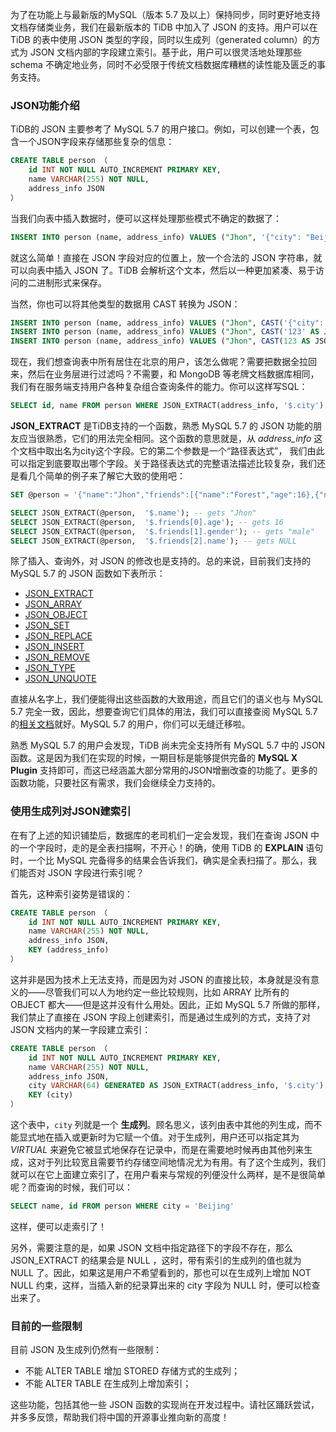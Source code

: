 为了在功能上与最新版的MySQL（版本 5.7 及以上）保持同步，同时更好地支持文档存储类业务，我们在最新版本的 TiDB 中加入了 JSON 的支持。用户可以在 TiDB 的表中使用 JSON 类型的字段，同时以生成列（generated column）的方式为 JSON 文档内部的字段建立索引。基于此，用户可以很灵活地处理那些 schema 不确定地业务，同时不必受限于传统文档数据库糟糕的读性能及匮乏的事务支持。

### JSON功能介绍
TiDB的 JSON 主要参考了 MySQL 5.7 的用户接口。例如，可以创建一个表，包含一个JSON字段来存储那些复杂的信息：
```sql
CREATE TABLE person （
    id INT NOT NULL AUTO_INCREMENT PRIMARY KEY,
    name VARCHAR(255) NOT NULL,
    address_info JSON
）
```
当我们向表中插入数据时，便可以这样处理那些模式不确定的数据了：
```sql
INSERT INTO person (name, address_info) VALUES ("Jhon", '{"city": "Beijing"}');
```
就这么简单！直接在 JSON 字段对应的位置上，放一个合法的 JSON 字符串，就可以向表中插入 JSON 了。TiDB 会解析这个文本，然后以一种更加紧凑、易于访问的二进制形式来保存。

当然，你也可以将其他类型的数据用 CAST 转换为 JSON：
```sql
INSERT INTO person (name, address_info) VALUES ("Jhon", CAST('{"city": "Beijing"}' AS JSON));
INSERT INTO person (name, address_info) VALUES ("Jhon", CAST('123' AS JSON));
INSERT INTO person (name, address_info) VALUES ("Jhon", CAST(123 AS JSON));
```

现在，我们想查询表中所有居住在北京的用户，该怎么做呢？需要把数据全拉回来，然后在业务层进行过滤吗？不需要，和 MongoDB 等老牌文档数据库相同，我们有在服务端支持用户各种复杂组合查询条件的能力。你可以这样写SQL：
```sql
SELECT id, name FROM person WHERE JSON_EXTRACT(address_info, '$.city') = 'Beijing');
```
**JSON_EXTRACT** 是TiDB支持的一个函数，熟悉 MySQL 5.7 的 JSON 功能的朋友应当很熟悉，它们的用法完全相同。这个函数的意思就是，从 *address_info* 这个文档中取出名为city这个字段。它的第二个参数是一个“路径表达式”， 我们由此可以指定到底要取出哪个字段。关于路径表达式的完整语法描述比较复杂，我们还是看几个简单的例子来了解它大致的使用吧：
```sql
SET @person = '{"name":"Jhon","friends":[{"name":"Forest","age":16},{"name":"Zhang San","gender":"male"}]}';

SELECT JSON_EXTRACT(@person,  '$.name'); -- gets "Jhon"
SELECT JSON_EXTRACT(@person,  '$.friends[0].age'); -- gets 16
SELECT JSON_EXTRACT(@person,  '$.friends[1].gender'); -- gets "male"
SELECT JSON_EXTRACT(@person,  '$.friends[2].name'); -- gets NULL
```

除了插入、查询外，对 JSON 的修改也是支持的。总的来说，目前我们支持的 MySQL 5.7 的 JSON 函数如下表所示：
* [JSON_EXTRACT](https://dev.mysql.com/doc/refman/5.7/en/json-search-functions.html#function_json-extract)
* [JSON_ARRAY](https://dev.mysql.com/doc/refman/5.7/en/json-creation-functions.html#function_json-array)
* [JSON_OBJECT](https://dev.mysql.com/doc/refman/5.7/en/json-creation-functions.html#function_json-object)
* [JSON_SET](https://dev.mysql.com/doc/refman/5.7/en/json-modification-functions.html#function_json-set)
* [JSON_REPLACE](https://dev.mysql.com/doc/refman/5.7/en/json-modification-functions.html#function_json-replace)
* [JSON_INSERT](https://dev.mysql.com/doc/refman/5.7/en/json-modification-functions.html#function_json-insert)
* [JSON_REMOVE](https://dev.mysql.com/doc/refman/5.7/en/json-modification-functions.html#function_json-remove)
* [JSON_TYPE](https://dev.mysql.com/doc/refman/5.7/en/json-attribute-functions.html#function_json-type)
* [JSON_UNQUOTE](https://dev.mysql.com/doc/refman/5.7/en/json-modification-functions.html#function_json-unquote)

直接从名字上，我们便能得出这些函数的大致用途，而且它们的语义也与 MySQL 5.7 完全一致，因此，想要查询它们具体的用法，我们可以直接查阅 MySQL 5.7 的[相关文档](https://dev.mysql.com/doc/refman/5.7/en/json-functions.html)就好。MySQL 5.7 的用户，你们可以无缝迁移啦。

熟悉 MySQL 5.7 的用户会发现，TiDB 尚未完全支持所有 MySQL 5.7 中的 JSON 函数。这是因为我们在实现的时候，一期目标是能够提供完备的 **MySQL X Plugin** 支持即可，而这已经涵盖大部分常用的JSON增删改查的功能了。更多的函数功能，只要社区有需求，我们会继续全力支持的。

### 使用生成列对JSON建索引
在有了上述的知识铺垫后，数据库的老司机们一定会发现，我们在查询 JSON 中的一个字段时，走的是全表扫描啊，不开心！的确，使用 TiDB 的 **EXPLAIN** 语句时，一个比 MySQL 完备得多的结果会告诉我们，确实是全表扫描了。那么，我们能否对 JSON 字段进行索引呢？

首先，这种索引姿势是错误的：
```sql
CREATE TABLE person （
    id INT NOT NULL AUTO_INCREMENT PRIMARY KEY,
    name VARCHAR(255) NOT NULL,
    address_info JSON,
    KEY (address_info)
）
```
这并非是因为技术上无法支持，而是因为对 JSON 的直接比较，本身就是没有意义的——尽管我们可以人为地约定一些比较规则，比如 ARRAY 比所有的 OBJECT 都大——但是这并没有什么用处。因此，正如 MySQL 5.7 所做的那样，我们禁止了直接在 JSON 字段上创建索引，而是通过生成列的方式，支持了对 JSON 文档内的某一字段建立索引：
```sql
CREATE TABLE person （
    id INT NOT NULL AUTO_INCREMENT PRIMARY KEY,
    name VARCHAR(255) NOT NULL,
    address_info JSON,
    city VARCHAR(64) GENERATED AS JSON_EXTRACT(address_info, '$.city') VIRTUAL,
    KEY (city)
）
```
这个表中，`city` 列就是一个 **生成列**。顾名思义，该列由表中其他的列生成，而不能显式地在插入或更新时为它赋一个值。对于生成列，用户还可以指定其为 *VIRTUAL* 来避免它被显式地保存在记录中，而是在需要地时候再由其他列来生成，这对于列比较宽且需要节约存储空间地情况尤为有用。有了这个生成列，我们就可以在它上面建立索引了，在用户看来与常规的列便没什么两样，是不是很简单呢？而查询的时候，我们可以：
```sql
SELECT name, id FROM person WHERE city = 'Beijing'
```
这样，便可以走索引了！

另外，需要注意的是，如果 JSON 文档中指定路径下的字段不存在，那么 JSON_EXTRACT 的结果会是 NULL ，这时，带有索引的生成列的值也就为 NULL 了。因此，如果这是用户不希望看到的，那也可以在生成列上增加 NOT NULL 约束，这样，当插入新的纪录算出来的 city 字段为 NULL 时，便可以检查出来了。

### 目前的一些限制
目前 JSON 及生成列仍然有一些限制：
* 不能 ALTER TABLE 增加 STORED 存储方式的生成列；
* 不能 ALTER TABLE 在生成列上增加索引；

这些功能，包括其他一些 JSON 函数的实现尚在开发过程中。请社区踊跃尝试，并多多反馈，帮助我们将中国的开源事业推向新的高度！
